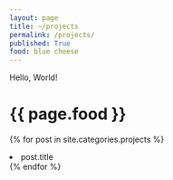 ```yaml
---
layout: page
title: ~/projects
permalink: /projects/
published: True
food: blue cheese
---
```

Hello, World!
<h1>{{ page.food }}</h1>

{% for post in site.categories.projects %}
 <!-- <li><span>{{ post.date | date_to_string }}</span> &nbsp; <a href="{{ post.url }}">{{ post.title }}</a></li> -->
 <li>post.title</li>
{% endfor %}